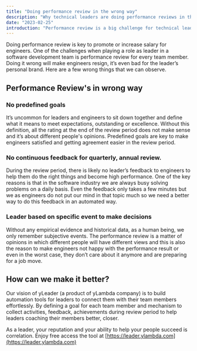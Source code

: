 ```yaml
---
title: "Doing performance review in the wrong way"
description: "Why technical leaders are doing performance reviews in the wrong way and how to fix it"
date: "2023-02-25"
introduction: "Performance review is a big challenge for technical leaders. In this article, we discuss some critical points and how to fix it."
---
```


Doing performance review is key to promote or increase salary for engineers. One of the challenges when playing a role as leader in a software development team is performance review for every team member. Doing it wrong will make engineers resign, it’s even bad for the leader’s personal brand. Here are a few wrong things that we can observe.

## Performance Review's in wrong way
### No predefined goals
It’s uncommon for leaders and engineers to sit down together and define what it means to meet expectations, outstanding or excellence. Without this definition, all the rating at the end of the review period does not make sense and it’s about different people's opinions. Predefined goals are key to make engineers satisfied and getting agreement easier in the review period.

### No continuous feedback for quarterly, annual review.
During the review period, there is likely no leader’s feedback to engineers to help them do the right things and become high performance. One of the key reasons is that in the software industry we are always busy solving problems on a daily basis. Even the feedback only takes a few minutes but we as engineers do not put our mind in that topic much so we need a better way to do this feedback in an automated way.

### Leader based on specific event to make decisions
Without any empirical evidence and historical data, as a human being, we only remember subjective events. The performance review is a matter of opinions in which different people will have different views and this is also the reason to make engineers not happy with the performance result or even in the worst case, they don’t care about it anymore and are preparing for a job move.

## How can we make it better?

Our vision of yLeader (a product of yLambda company) is to build automation tools for leaders to connect them with their team members effortlessly. By defining a goal for each team member and mechanism to collect activities, feedback, achievements during review period to help leaders coaching their members better, closer.

As a leader, your reputation and your ability to help your people succeed is correlation. Enjoy free access the tool at [https://leader.ylambda.com](https://leader.ylambda.com)

